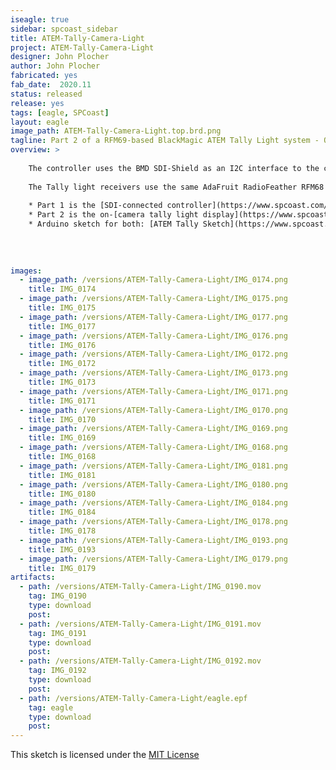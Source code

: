 ```yaml
---
iseagle: true
sidebar: spcoast_sidebar
title: ATEM-Tally-Camera-Light
project: ATEM-Tally-Camera-Light
designer: John Plocher
author: John Plocher
fabricated: yes
fab_date:  2020.11
status: released
release: yes
tags: [eagle, SPCoast]
layout: eagle
image_path: ATEM-Tally-Camera-Light.top.brd.png
tagline: Part 2 of a RFM69-based BlackMagic ATEM Tally Light system - On Camera Light
overview: >
    
    The controller uses the BMD SDI-Shield as an I2C interface to the control signals embedded in the SDI video stream emitted by the ATEM switchers, connected to an AdaFruit RadioFeather AVR 32u4 RFM69 controller and an AdaFruit neopixel strip.  
    
    The Tally light receivers use the same AdaFruit RadioFeather RFM68 AVR 32U4 sticks with a NeoPixel RGB (not RGBW!) strip that displays Red (LIVE), dim Green (PREVIEW) or dim Blue (operational but not currently selected).
    
    * Part 1 is the [SDI-connected controller](https://www.spcoast.com/pages/ATEM-Tally-SDI.html)
    * Part 2 is the on-[camera tally light display](https://www.spcoast.com/pages/ATEM-Tally-Camera-Light.html)
    * Arduino sketch for both: [ATEM Tally Sketch](https://www.spcoast.com/pages/ATEMTallyLightRadio.html)
    
    
    
    
images:
  - image_path: /versions/ATEM-Tally-Camera-Light/IMG_0174.png
    title: IMG_0174
  - image_path: /versions/ATEM-Tally-Camera-Light/IMG_0175.png
    title: IMG_0175
  - image_path: /versions/ATEM-Tally-Camera-Light/IMG_0177.png
    title: IMG_0177
  - image_path: /versions/ATEM-Tally-Camera-Light/IMG_0176.png
    title: IMG_0176
  - image_path: /versions/ATEM-Tally-Camera-Light/IMG_0172.png
    title: IMG_0172
  - image_path: /versions/ATEM-Tally-Camera-Light/IMG_0173.png
    title: IMG_0173
  - image_path: /versions/ATEM-Tally-Camera-Light/IMG_0171.png
    title: IMG_0171
  - image_path: /versions/ATEM-Tally-Camera-Light/IMG_0170.png
    title: IMG_0170
  - image_path: /versions/ATEM-Tally-Camera-Light/IMG_0169.png
    title: IMG_0169
  - image_path: /versions/ATEM-Tally-Camera-Light/IMG_0168.png
    title: IMG_0168
  - image_path: /versions/ATEM-Tally-Camera-Light/IMG_0181.png
    title: IMG_0181
  - image_path: /versions/ATEM-Tally-Camera-Light/IMG_0180.png
    title: IMG_0180
  - image_path: /versions/ATEM-Tally-Camera-Light/IMG_0184.png
    title: IMG_0184
  - image_path: /versions/ATEM-Tally-Camera-Light/IMG_0178.png
    title: IMG_0178
  - image_path: /versions/ATEM-Tally-Camera-Light/IMG_0193.png
    title: IMG_0193
  - image_path: /versions/ATEM-Tally-Camera-Light/IMG_0179.png
    title: IMG_0179
artifacts:
  - path: /versions/ATEM-Tally-Camera-Light/IMG_0190.mov
    tag: IMG_0190
    type: download
    post: 
  - path: /versions/ATEM-Tally-Camera-Light/IMG_0191.mov
    tag: IMG_0191
    type: download
    post: 
  - path: /versions/ATEM-Tally-Camera-Light/IMG_0192.mov
    tag: IMG_0192
    type: download
    post: 
  - path: /versions/ATEM-Tally-Camera-Light/eagle.epf
    tag: eagle
    type: download
    post: 
---
```



This sketch is licensed under the [MIT License](https://opensource.org/licenses/MIT)
